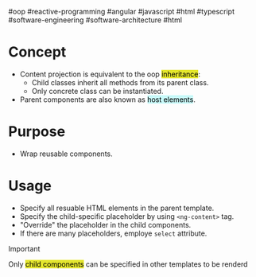 #oop #reactive-programming #angular #javascript #html #typescript #software-engineering #software-architecture #html

# Concept
- Content projection is equivalent to the oop <mark style="background: #e4e62d;">inheritance</mark>:
	- Child classes inherit all methods from its parent class.
	- Only concrete class can be instantiated.
- Parent components are also known as <mark style="background: #ABF7F7A6;">host elements</mark>.
# Purpose
-  Wrap reusable components.
# Usage
- Specify all resuable HTML elements in the parent template.
- Specify the child-specific placeholder by using `<ng-content>` tag.
- "Override" the placeholder in the child components.
- If there are many placeholders, employe `select` attribute.

> [!important]
> Only <mark style="background: #e4e62d;">child components</mark> can be specified in other templates to be renderd

